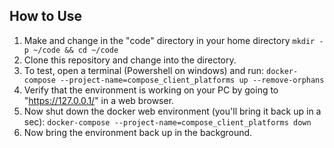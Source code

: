 ## How to Use

1. Make and change in the "code" directory in your home directory `mkdir -p ~/code && cd ~/code`
2. Clone this repository and change into the directory.
2. To test, open a terminal (Powershell on windows) and run:
   `docker-compose --project-name=compose_client_platforms up --remove-orphans`
3. Verify that the environment is working on your PC by going to 
   "https://127.0.0.1/" in a web browser.
4. Now shut down the docker web environment (you'll bring it back up in a sec):
   `docker-compose --project-name=compose_client_platforms down`
5. Now bring the environment back up in the background.